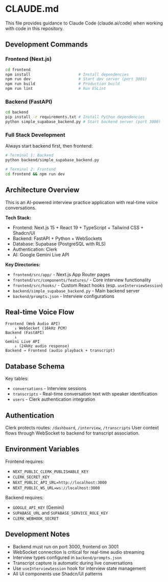 # CLAUDE.md

This file provides guidance to Claude Code (claude.ai/code) when working with code in this repository.

## Development Commands

### Frontend (Next.js)
```bash
cd frontend
npm install                     # Install dependencies
npm run dev                     # Start dev server (port 3001)
npm run build                   # Production build
npm run lint                    # Run ESLint
```

### Backend (FastAPI)
```bash
cd backend
pip install -r requirements.txt # Install Python dependencies
python simple_supabase_backend.py # Start backend server (port 3000)
```

### Full Stack Development
Always start backend first, then frontend:
```bash
# Terminal 1: Backend
python backend/simple_supabase_backend.py

# Terminal 2: Frontend  
cd frontend && npm run dev
```

## Architecture Overview

This is an AI-powered interview practice application with real-time voice conversations.

**Tech Stack:**
- Frontend: Next.js 15 + React 19 + TypeScript + Tailwind CSS + Shadcn/UI
- Backend: FastAPI + Python + WebSockets
- Database: Supabase (PostgreSQL with RLS)
- Authentication: Clerk
- AI: Google Gemini Live API

**Key Directories:**
- `frontend/src/app/` - Next.js App Router pages
- `frontend/src/components/features/` - Core interview functionality
- `frontend/src/hooks/` - Custom React hooks (esp. `useInterviewSession`)
- `backend/simple_supabase_backend.py` - Main backend server
- `backend/prompts.json` - Interview configurations

## Real-time Voice Flow

```
Frontend (Web Audio API) 
    ↓ WebSocket (16kHz PCM)
Backend (FastAPI) 
    ↓ 
Gemini Live API 
    ↓ (24kHz audio response)
Backend → Frontend (audio playback + transcript)
```

## Database Schema

Key tables:
- `conversations` - Interview sessions
- `transcripts` - Real-time conversation text with speaker identification
- `users` - Clerk authentication integration

## Authentication

Clerk protects routes: `/dashboard`, `/interview`, `/transcripts`
User context flows through WebSocket to backend for transcript association.

## Environment Variables

Frontend requires:
- `NEXT_PUBLIC_CLERK_PUBLISHABLE_KEY`
- `CLERK_SECRET_KEY`
- `NEXT_PUBLIC_API_URL=http://localhost:3000`
- `NEXT_PUBLIC_WS_URL=ws://localhost:3000`

Backend requires:
- `GOOGLE_API_KEY` (Gemini)
- `SUPABASE_URL` and `SUPABASE_SERVICE_ROLE_KEY`
- `CLERK_WEBHOOK_SECRET`

## Development Notes

- Backend must run on port 3000, frontend on 3001
- WebSocket connection is critical for real-time audio streaming
- Interview types configured in `backend/prompts.json`
- Transcript capture is automatic during live conversations
- Use `useInterviewSession` hook for interview state management
- All UI components use Shadcn/UI patterns